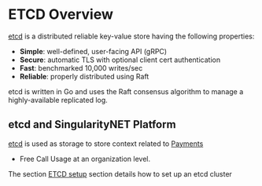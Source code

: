 # ETCD Overview

<a href="https://github.com/etcd-io/etcd" target="_blank">etcd</a> is a distributed reliable key-value store having the following properties:

* **Simple**: well-defined, user-facing API (gRPC)
* **Secure**: automatic TLS with optional client cert authentication
* **Fast**: benchmarked 10,000 writes/sec
* **Reliable**: properly distributed using Raft

etcd is written in Go and uses the Raft consensus algorithm to manage a highly-available replicated log.

## etcd and SingularityNET Platform

<a href="https://github.com/etcd-io/etcd" target="_blank">etcd</a> is used as storage to store context related to 
[Payments](/docs/products/DecentralizedAIPlatform/Daemon/daemon-channel-storage/)
* Free Call Usage
at an organization level. 

The section [ETCD setup](/docs/products/DecentralizedAIPlatform/Daemon/daemon-etcd-setup/) section details how to set up an etcd cluster
